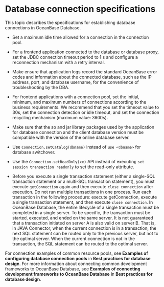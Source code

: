# Database connection specifications

This topic describes the specifications for establishing database connections in OceanBase Database.

* Set a maximum idle time allowed for a connection in the connection pool.

* For a frontend application connected to the database or database proxy, set the JDBC connection timeout period to 1 s and configure a reconnection mechanism with a retry interval.

* Make ensure that application logs record the standard OceanBase error codes and information about the connected database, such as the IP address, port, and database username, for the convenience of troubleshooting by the DBA.

* For frontend applications with a connection pool, set the initial, minimum, and maximum numbers of connections according to the business requirements. We recommend that you set the timeout value to 30s, set the connection detection or idle timeout, and set the connection recycling mechanism (maximum value: 3600s).

* Make sure that the so and jar library packages used by the application for database connection and the client database version must be compatible with the version of the online database server.

* Use `Connection.setCatalog(dbname)` instead of `use <dbname>` for database switchover.

* Use the `Connection.setReadOnly(xx)` API instead of executing `set session transaction readonly` to set the read-only attribute.

* Before you execute a single transaction statement (either a single-SQL transaction statement or a multi-SQL transaction statement), you must execute `getConnection` again and then execute `close connection` after execution. Do not run multiple transactions in one process. Run each transaction in the following procedure: execute getConnection, execute a single transaction statement, and then execute `close connection`. In OceanBase Database, the entire lifecycle of a single transaction must be completed in a single server. To be specific, the transaction must be started, executed, and ended on the same server. It is not guaranteed that a transaction initiated on server A is also valid on server B. That is, in JAVA Connector, when the current connection is in a transaction, the next SQL statement can be routed only to the previous server, but not to the optimal server. When the current connection is not in the transaction, the SQL statement can be routed to the optimal server.

For connection examples of common resource pools, see **Examples of configuring database connection pools** in **Best practices for database design**. For more information about connecting common development frameworks to OceanBase Database, see **Examples of connecting development frameworks to OceanBase Database** in **Best practices for database design**.
